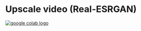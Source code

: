 # Upscale video (Real-ESRGAN)
<a href="https://colab.research.google.com/github/detektor777/colab_list/blob/main/Real_ESRGAN_video.ipynb">
  <img src="https://colab.research.google.com/assets/colab-badge.svg" alt="google colab logo">
</a>


